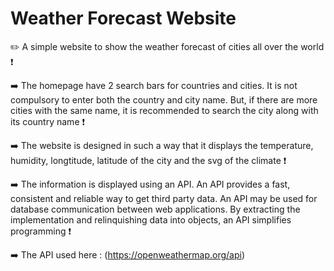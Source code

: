 # Weather Forecast Website
✏️ A simple website to show the weather forecast of cities all over the world ❗
 


➡️ The homepage have 2 search bars for countries and cities. It is not compulsory to enter both the country and city name. But, if there are more cities with the same name, it is recommended to search the city along with its country name ❗

➡️ The website is designed in such a way that it displays the temperature, humidity, longtitude, latitude of the city and the svg of the climate ❗


➡️ The information is displayed using an API. An API provides a fast, consistent and reliable way to get third party data. An API may be used for database communication between web applications. By extracting the implementation and relinquishing data into objects, an API simplifies programming ❗

➡️ The API used here : (https://openweathermap.org/api)
